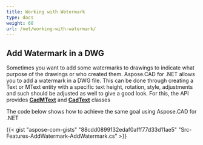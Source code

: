 ```yaml
---
title: Working with Watermark
type: docs
weight: 60
url: /net/working-with-watermark/
---
```


## **Add Watermark in a DWG**
Sometimes you want to add some watermarks to drawings to indicate what purpose of the drawings or who created them. Aspose.CAD for .NET allows you to add a watermark in a DWG file. This can be done through creating a Text or MText entity with a specific text height, rotation, style, adjustments and such should be adjusted as well to give a good look. For this, the API provides [**CadMText**](https://apireference.aspose.com/net/cad/aspose.cad.fileformats.cad.cadobjects/cadmtext) and [**CadText**](https://apireference.aspose.com/net/cad/aspose.cad.fileformats.cad.cadobjects/cadtext) classes

The code below shows how to achieve the same goal using Aspose.CAD for .NET



{{< gist "aspose-com-gists" "88cdd0899132edaf0afff77d33d11ae5" "Src-Features-AddWatermark-AddWatermark.cs" >}}
